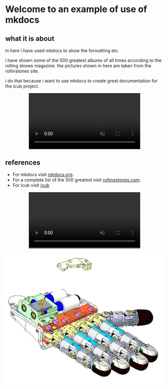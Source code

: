 # Welcome to an example of use of mkdocs

## what it is about

in here i have used mkdocs to show the formatting etc.

i have shown some of the 500 greatest albums of all times according to the 
rolling stones magazine. the pictures shown in here are taken from the rollinstones 
site.

i do that because i want to use mkdocs to create great documentation for
the icub project.

<video style="display: block;margin-left: auto;margin-right: auto;width:70%; border:solid 1px" controls autoplay muted>
    <source src="huge/video.mp4">
</video>

## references

* For mkdocs visit [mkdocs.org](https://mkdocs.org).
* For a complete list of the 500 greatest visit [rollingstones.com](https://www.rollingstone.com/music/music-lists/500-greatest-albums-of-all-time-156826/).
* For icub visit [icub](http://wiki.icub.org/wiki/Main_Page)


<video style="display: block;margin-left: auto;margin-right: auto;width:70%; border:solid 1px" controls autoplay muted>
    <source src="huge/video.mp4">
</video>





![](huge/imgs/1.jpg)

